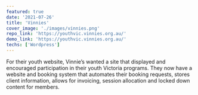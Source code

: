 ```yaml
---
featured: true
date: '2021-07-26'
title: 'Vinnies'
cover_image: './images/vinnies.png'
repo_link: 'https://youthvic.vinnies.org.au/'
demo_link: 'https://youthvic.vinnies.org.au/'
techs: ['Wordpress']
---
```


For their youth website, Vinnie’s wanted a site that displayed and encouraged participation in their youth Victoria programs. They now have a website and booking system that automates their booking requests, stores client information, allows for invoicing, session allocation and locked down content for members.
